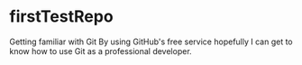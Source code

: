 # firstTestRepo
Getting familiar with Git
By using GitHub's free service hopefully I can get to know how to use Git as a professional developer.
